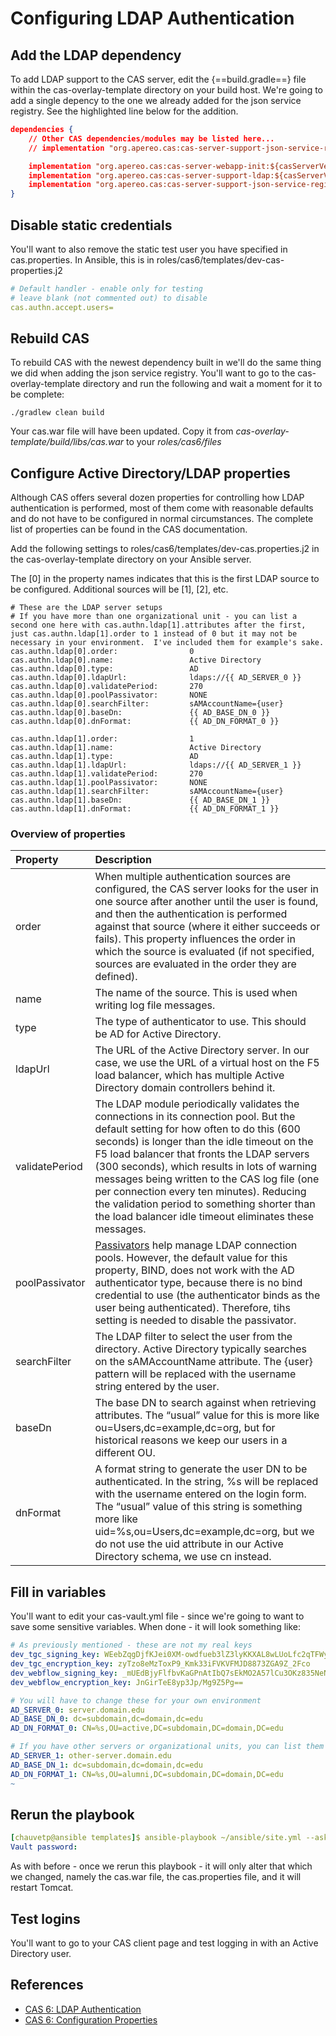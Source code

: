 # Configuring LDAP Authentication

## Add the LDAP dependency
To add LDAP support to the CAS server, edit the {==build.gradle==} file within the cas-overlay-template directory on your build host.  We're going to add a single depency to the one we already added for the json service registry.  See the highlighted line below for the addition.

``` json hl_lines="6"
dependencies {
    // Other CAS dependencies/modules may be listed here...
    // implementation "org.apereo.cas:cas-server-support-json-service-registry:${casServerVersion}"

    implementation "org.apereo.cas:cas-server-webapp-init:${casServerVersion}"
    implementation "org.apereo.cas:cas-server-support-ldap:${casServerVersion}"
    implementation "org.apereo.cas:cas-server-support-json-service-registry:${casServerVersion}"
}


```

## Disable static credentials
You'll want to also remove the static test user you have specified in cas.properties.  In Ansible, this is in roles/cas6/templates/dev-cas-properties.j2

``` yaml
# Default handler - enable only for testing
# leave blank (not commented out) to disable
cas.authn.accept.users=
```

## Rebuild CAS
To rebuild CAS with the newest dependency built in we'll do the same thing we did when adding the json service registry.  You'll want to go to the cas-overlay-template directory and run the following and wait a moment for it to be complete:
```
./gradlew clean build
```

Your cas.war file will have been updated.  Copy it from *cas-overlay-template/build/libs/cas.war* to your *roles/cas6/files* 

## Configure Active Directory/LDAP properties
Although CAS offers several dozen properties for controlling how LDAP authentication is performed, most of them come with reasonable defaults and do not have to be configured in normal circumstances.  The complete list of properties can be found in the CAS documentation.

Add the following settings to roles/cas6/templates/dev-cas.properties.j2 in the cas-overlay-template directory on your Ansible server.

The [0] in the property names indicates that this is the first LDAP source to be configured. Additional sources will be [1], [2], etc.

```
# These are the LDAP server setups
# If you have more than one organizational unit - you can list a second one here with cas.authn.ldap[1].attributes after the first, just cas.authn.ldap[1].order to 1 instead of 0 but it may not be necessary in your environment.  I've included them for example's sake.
cas.authn.ldap[0].order:                0
cas.authn.ldap[0].name:                 Active Directory
cas.authn.ldap[0].type:                 AD
cas.authn.ldap[0].ldapUrl:              ldaps://{{ AD_SERVER_0 }}
cas.authn.ldap[0].validatePeriod:       270
cas.authn.ldap[0].poolPassivator:       NONE
cas.authn.ldap[0].searchFilter:         sAMAccountName={user}
cas.authn.ldap[0].baseDn:               {{ AD_BASE_DN_0 }}
cas.authn.ldap[0].dnFormat:             {{ AD_DN_FORMAT_0 }} 

cas.authn.ldap[1].order:                1
cas.authn.ldap[1].name:                 Active Directory
cas.authn.ldap[1].type:                 AD
cas.authn.ldap[1].ldapUrl:              ldaps://{{ AD_SERVER_1 }}
cas.authn.ldap[1].validatePeriod:       270
cas.authn.ldap[1].poolPassivator:       NONE
cas.authn.ldap[1].searchFilter:         sAMAccountName={user}
cas.authn.ldap[1].baseDn:               {{ AD_BASE_DN_1 }}
cas.authn.ldap[1].dnFormat:             {{ AD_DN_FORMAT_1 }} 

```

### Overview of properties
| Property         | Description                           |
| :----------   | :-----------------------------------  |
| order | When multiple authentication sources are configured, the CAS server looks for the user in one source after another until the user is found, and then the authentication is performed against that source (where it either succeeds or fails). This property influences the order in which the source is evaluated (if not specified, sources are evaluated in the order they are defined).|
| name | The name of the source. This is used when writing log file messages. |
| type | The type of authenticator to use. This should be AD for Active Directory. |
| ldapUrl | The URL of the Active Directory server. In our case, we use the URL of a virtual host on the F5 load balancer, which has multiple Active Directory domain controllers behind it. |
| validatePeriod | The LDAP module periodically validates the connections in its connection pool. But the default setting for how often to do this (600 seconds) is longer than the idle timeout on the F5 load balancer that fronts the LDAP servers (300 seconds), which results in lots of warning messages being written to the CAS log file (one per connection every ten minutes). Reducing the validation period to something shorter than the load balancer idle timeout eliminates these messages. |
| poolPassivator | [Passivators](https://apereo.github.io/cas/5.2.x/installation/Configuration-Properties.html#passivators) help manage LDAP connection pools. However, the default value for this property, BIND, does not work with the AD authenticator type, because there is no bind credential to use (the authenticator binds as the user being authenticated). Therefore, tihs setting is needed to disable the passivator. |
| searchFilter | The LDAP filter to select the user from the directory. Active Directory typically searches on the sAMAccountName attribute. The {user} pattern will be replaced with the username string entered by the user. |
| baseDn | The base DN to search against when retrieving attributes. The “usual” value for this is more like ou=Users,dc=example,dc=org, but for historical reasons we keep our users in a different OU. |
| dnFormat | A format string to generate the user DN to be authenticated. In the string, %s will be replaced with the username entered on the login form. The “usual” value of this string is something more like uid=%s,ou=Users,dc=example,dc=org, but we do not use the uid attribute in our Active Directory schema, we use cn instead. |




## Fill in variables
You'll want to edit your cas-vault.yml file - since we're going to want to save some sensitive variables.  When done - it will look something like:

``` yaml
# As previously mentioned - these are not my real keys
dev_tgc_signing_key: WEebZqgDjfKJei0XM-owdfueb3lZ3lyKKXAL8wLUoLfc2qTFWyBmYxVQBSLslau70uJH_gGM5teTqgbDD3Xcag
dev_tgc_encryption_key: zyTzo8eMzToxP9_Kmk33iFVKVFMJD8873ZGA9Z_2Fco
dev_webflow_signing_key: _mUEdBjyFlfbvKaGPnAtIbQ7sEkMO2A57lCu3OKz835NeNZqcOCsVo6WmCc95TMgdmahP-aP1lXBpqjd4rU2-g
dev_webflow_encryption_key: JnGirTeE8yp3Jp/Mg9Z5Pg==

# You will have to change these for your own environment
AD_SERVER_0: server.domain.edu
AD_BASE_DN_0: dc=subdomain,dc=domain,dc=edu
AD_DN_FORMAT_0: CN=%s,OU=active,DC=subdomain,DC=domain,DC=edu

# If you have other servers or organizational units, you can list them here
AD_SERVER_1: other-server.domain.edu
AD_BASE_DN_1: dc=subdomain,dc=domain,dc=edu
AD_DN_FORMAT_1: CN=%s,OU=alumni,DC=subdomain,DC=domain,DC=edu
~                                                                       

```

## Rerun the playbook

``` yaml
[chauvetp@ansible templates]$ ansible-playbook ~/ansible/site.yml --ask-vault-pass --limit <your_CAS_server>
Vault password: 
```

As with before - once we rerun this playbook - it will only alter that which we changed, namely the cas.war file, the cas.properties file, and it will restart Tomcat.

## Test logins

You'll want to go to your CAS client page and test logging in with an Active Directory user.  

## References
* [CAS 6: LDAP Authentication](https://apereo.github.io/cas/6.3.x/installation/LDAP-Authentication.html)
* [CAS 6: Configuration Properties](https://apereo.github.io/cas/6.3.x/configuration/Configuration-Properties.html#ldap-authentication)